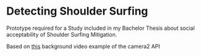 # Detecting Shoulder Surfing

Prototype required for a Study included in my Bachelor Thesis about social acceptability of Shoulder Surfing Mitigation.

Based on [this](https://github.com/sixo/background-cam) background video example of the camera2 API
